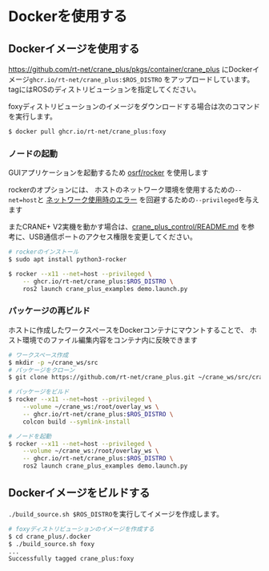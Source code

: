 # Dockerを使用する

## Dockerイメージを使用する

https://github.com/rt-net/crane_plus/pkgs/container/crane_plus
にDockerイメージ`ghcr.io/rt-net/crane_plus:$ROS_DISTRO`
をアップロードしています。
tagにはROSのディストリビューションを指定してください。

foxyディストリビューションのイメージをダウンロードする場合は次のコマンドを実行します。

```sh
$ docker pull ghcr.io/rt-net/crane_plus:foxy
```

### ノードの起動

GUIアプリケーションを起動するため
[osrf/rocker](https://github.com/osrf/rocker)
を使用します

rockerのオプションには、
ホストのネットワーク環境を使用するための`--net=host`と
[ネットワーク使用時のエラー](https://github.com/osrf/rocker/issues/13)
を回避するための`--privileged`を与えます

またCRANE+ V2実機を動かす場合は、[crane_plus_control/README.md](../crane_plus_control/README.md)
を参考に、USB通信ポートのアクセス権限を変更してください。

```sh
# rockerのインストール
$ sudo apt install python3-rocker

$ rocker --x11 --net=host --privileged \
    -- ghcr.io/rt-net/crane_plus:$ROS_DISTRO \
    ros2 launch crane_plus_examples demo.launch.py
```

### パッケージの再ビルド

ホストに作成したワークスペースをDockerコンテナにマウントすることで、
ホスト環境でのファイル編集内容をコンテナ内に反映できます

```sh
# ワークスペース作成
$ mkdir -p ~/crane_ws/src
# パッケージをクローン
$ git clone https://github.com/rt-net/crane_plus.git ~/crane_ws/src/crane_plus

# パッケージをビルド
$ rocker --x11 --net=host --privileged \
    --volume ~/crane_ws:/root/overlay_ws \
    -- ghcr.io/rt-net/crane_plus:$ROS_DISTRO \
    colcon build --symlink-install

# ノードを起動
$ rocker --x11 --net=host --privileged \
    --volume ~/crane_ws:/root/overlay_ws \
    -- ghcr.io/rt-net/crane_plus:$ROS_DISTRO \
    ros2 launch crane_plus_examples demo.launch.py
```

## Dockerイメージをビルドする

`./build_source.sh $ROS_DISTRO`を実行してイメージを作成します。

```sh
# foxyディストリビューションのイメージを作成する
$ cd crane_plus/.docker
$ ./build_source.sh foxy
...
Successfully tagged crane_plus:foxy
```
